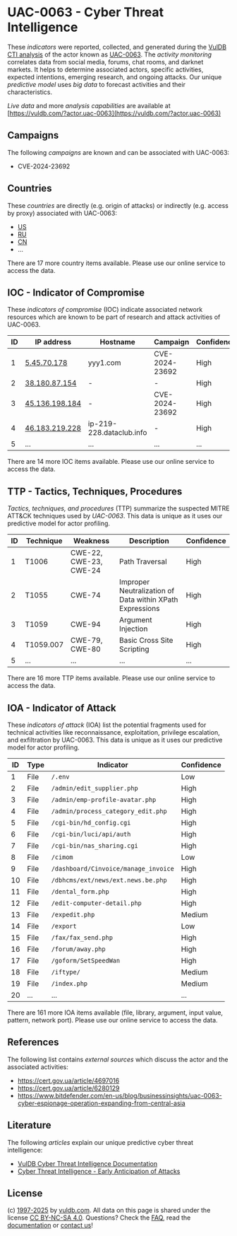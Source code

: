 # UAC-0063 - Cyber Threat Intelligence

These _indicators_ were reported, collected, and generated during the [VulDB CTI analysis](https://vuldb.com/?kb.cti) of the actor known as [UAC-0063](https://vuldb.com/?actor.uac-0063). The _activity monitoring_ correlates data from social media, forums, chat rooms, and darknet markets. It helps to determine associated actors, specific activities, expected intentions, emerging research, and ongoing attacks. Our unique _predictive model_ uses _big data_ to forecast activities and their characteristics.

_Live data_ and more _analysis capabilities_ are available at [https://vuldb.com/?actor.uac-0063](https://vuldb.com/?actor.uac-0063)

## Campaigns

The following _campaigns_ are known and can be associated with UAC-0063:

* CVE-2024-23692

## Countries

These _countries_ are directly (e.g. origin of attacks) or indirectly (e.g. access by proxy) associated with UAC-0063:

* [US](https://vuldb.com/?country.us)
* [RU](https://vuldb.com/?country.ru)
* [CN](https://vuldb.com/?country.cn)
* ...

There are 17 more country items available. Please use our online service to access the data.

## IOC - Indicator of Compromise

These _indicators of compromise_ (IOC) indicate associated network resources which are known to be part of research and attack activities of UAC-0063.

ID | IP address | Hostname | Campaign | Confidence
-- | ---------- | -------- | -------- | ----------
1 | [5.45.70.178](https://vuldb.com/?ip.5.45.70.178) | yyy1.com | CVE-2024-23692 | High
2 | [38.180.87.154](https://vuldb.com/?ip.38.180.87.154) | - | - | High
3 | [45.136.198.184](https://vuldb.com/?ip.45.136.198.184) | - | CVE-2024-23692 | High
4 | [46.183.219.228](https://vuldb.com/?ip.46.183.219.228) | ip-219-228.dataclub.info | - | High
5 | ... | ... | ... | ...

There are 14 more IOC items available. Please use our online service to access the data.

## TTP - Tactics, Techniques, Procedures

_Tactics, techniques, and procedures_ (TTP) summarize the suspected MITRE ATT&CK techniques used by _UAC-0063_. This data is unique as it uses our predictive model for actor profiling.

ID | Technique | Weakness | Description | Confidence
-- | --------- | -------- | ----------- | ----------
1 | T1006 | CWE-22, CWE-23, CWE-24 | Path Traversal | High
2 | T1055 | CWE-74 | Improper Neutralization of Data within XPath Expressions | High
3 | T1059 | CWE-94 | Argument Injection | High
4 | T1059.007 | CWE-79, CWE-80 | Basic Cross Site Scripting | High
5 | ... | ... | ... | ...

There are 16 more TTP items available. Please use our online service to access the data.

## IOA - Indicator of Attack

These _indicators of attack_ (IOA) list the potential fragments used for technical activities like reconnaissance, exploitation, privilege escalation, and exfiltration by UAC-0063. This data is unique as it uses our predictive model for actor profiling.

ID | Type | Indicator | Confidence
-- | ---- | --------- | ----------
1 | File | `/.env` | Low
2 | File | `/admin/edit_supplier.php` | High
3 | File | `/admin/emp-profile-avatar.php` | High
4 | File | `/admin/process_category_edit.php` | High
5 | File | `/cgi-bin/hd_config.cgi` | High
6 | File | `/cgi-bin/luci/api/auth` | High
7 | File | `/cgi-bin/nas_sharing.cgi` | High
8 | File | `/cimom` | Low
9 | File | `/dashboard/Cinvoice/manage_invoice` | High
10 | File | `/dbhcms/ext/news/ext.news.be.php` | High
11 | File | `/dental_form.php` | High
12 | File | `/edit-computer-detail.php` | High
13 | File | `/expedit.php` | Medium
14 | File | `/export` | Low
15 | File | `/fax/fax_send.php` | High
16 | File | `/forum/away.php` | High
17 | File | `/goform/SetSpeedWan` | High
18 | File | `/iftype/` | Medium
19 | File | `/index.php` | Medium
20 | ... | ... | ...

There are 161 more IOA items available (file, library, argument, input value, pattern, network port). Please use our online service to access the data.

## References

The following list contains _external sources_ which discuss the actor and the associated activities:

* https://cert.gov.ua/article/4697016
* https://cert.gov.ua/article/6280129
* https://www.bitdefender.com/en-us/blog/businessinsights/uac-0063-cyber-espionage-operation-expanding-from-central-asia

## Literature

The following _articles_ explain our unique predictive cyber threat intelligence:

* [VulDB Cyber Threat Intelligence Documentation](https://vuldb.com/?kb.cti)
* [Cyber Threat Intelligence - Early Anticipation of Attacks](https://www.scip.ch/en/?labs.20201022)

## License

(c) [1997-2025](https://vuldb.com/?kb.changelog) by [vuldb.com](https://vuldb.com/?kb.about). All data on this page is shared under the license [CC BY-NC-SA 4.0](https://creativecommons.org/licenses/by-nc-sa/4.0/). Questions? Check the [FAQ](https://vuldb.com/?kb.faq), read the [documentation](https://vuldb.com/?kb) or [contact us](https://vuldb.com/?contact)!
